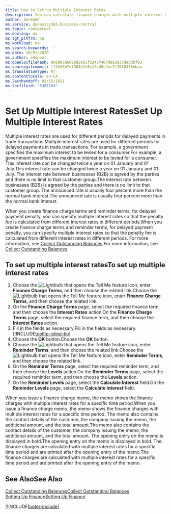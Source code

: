 ```yaml
---
title: How to Set Up Multiple Interest Rates
description: You can calculate finance charges with multiple interest rates for a specific period. The interest calculation is similar for all financial charges, with variation only in the rate of interest for a specific period.
author: SorenGP
ms.service: dynamics365-business-central
ms.topic: conceptual
ms.devlang: na
ms.tgt_pltfrm: na
ms.workload: na
ms.search.keywords: ''
ms.date: 10/01/2020
ms.author: edupont
ms.openlocfilehash: 96098ca669dd5001f334cf464d8e3a37de5dbf03
ms.sourcegitcommit: ff2b55b7e790447e0c1fcd5c2ec7f7610338ebaa
ms.translationtype: HT
ms.contentlocale: en-CA
ms.lasthandoff: 02/15/2021
ms.locfileid: "5387283"
---
```

# <a name="set-up-multiple-interest-rates"></a><span data-ttu-id="ce1af-104">Set Up Multiple Interest Rates</span><span class="sxs-lookup"><span data-stu-id="ce1af-104">Set Up Multiple Interest Rates</span></span>
<span data-ttu-id="ce1af-105">Multiple interest rates are used for different periods for delayed payments in trade transactions.</span><span class="sxs-lookup"><span data-stu-id="ce1af-105">Multiple interest rates are used for different periods for delayed payments in trade transactions.</span></span> <span data-ttu-id="ce1af-106">For example, a government specifies the maximum interest to be levied for a consumer.</span><span class="sxs-lookup"><span data-stu-id="ce1af-106">For example, a government specifies the maximum interest to be levied for a consumer.</span></span> <span data-ttu-id="ce1af-107">This interest rate can be changed twice a year on 01 January and 01 July.</span><span class="sxs-lookup"><span data-stu-id="ce1af-107">This interest rate can be changed twice a year on 01 January and 01 July.</span></span> <span data-ttu-id="ce1af-108">The interest rate between businesses (B2B) is agreed by the parties and there is no limit to that customer group.</span><span class="sxs-lookup"><span data-stu-id="ce1af-108">The interest rate between businesses (B2B) is agreed by the parties and there is no limit to that customer group.</span></span> <span data-ttu-id="ce1af-109">The announced rate is usually four percent more than the normal bank interest.</span><span class="sxs-lookup"><span data-stu-id="ce1af-109">The announced rate is usually four percent more than the normal bank interest.</span></span>

<span data-ttu-id="ce1af-110">When you create finance charge terms and reminder terms, for delayed payment penalty, you can specify multiple interest rates so that the penalty fee is calculated from different interest rates in different periods.</span><span class="sxs-lookup"><span data-stu-id="ce1af-110">When you create finance charge terms and reminder terms, for delayed payment penalty, you can specify multiple interest rates so that the penalty fee is calculated from different interest rates in different periods.</span></span> <span data-ttu-id="ce1af-111">For more information, see [Collect Outstanding Balances](receivables-collect-outstanding-balances.md).</span><span class="sxs-lookup"><span data-stu-id="ce1af-111">For more information, see [Collect Outstanding Balances](receivables-collect-outstanding-balances.md).</span></span>

## <a name="to-set-up-multiple-interest-rates"></a><span data-ttu-id="ce1af-112">To set up multiple interest rates</span><span class="sxs-lookup"><span data-stu-id="ce1af-112">To set up multiple interest rates</span></span>  
1.  <span data-ttu-id="ce1af-113">Choose the ![Lightbulb that opens the Tell Me feature](media/ui-search/search_small.png "Tell me what you want to do") icon, enter **Finance Charge Terms**, and then choose the related link.</span><span class="sxs-lookup"><span data-stu-id="ce1af-113">Choose the ![Lightbulb that opens the Tell Me feature](media/ui-search/search_small.png "Tell me what you want to do") icon, enter **Finance Charge Terms**, and then choose the related link.</span></span>  
2.  <span data-ttu-id="ce1af-114">On the **Finance Charge Terms** page, select the required finance term, and then choose the **Interest Rates** action.</span><span class="sxs-lookup"><span data-stu-id="ce1af-114">On the **Finance Charge Terms** page, select the required finance term, and then choose the **Interest Rates** action.</span></span>  
3.  <span data-ttu-id="ce1af-115">Fill in the fields as necessary.</span><span class="sxs-lookup"><span data-stu-id="ce1af-115">Fill in the fields as necessary.</span></span> [!INCLUDE[tooltip-inline-tip](includes/tooltip-inline-tip_md.md)]
4.  <span data-ttu-id="ce1af-116">Choose the **OK** button.</span><span class="sxs-lookup"><span data-stu-id="ce1af-116">Choose the **OK** button.</span></span>  
5.  <span data-ttu-id="ce1af-117">Choose the ![Lightbulb that opens the Tell Me feature](media/ui-search/search_small.png "Tell me what you want to do") icon, enter **Reminder Terms**, and then choose the related link.</span><span class="sxs-lookup"><span data-stu-id="ce1af-117">Choose the ![Lightbulb that opens the Tell Me feature](media/ui-search/search_small.png "Tell me what you want to do") icon, enter **Reminder Terms**, and then choose the related link.</span></span>  
6.  <span data-ttu-id="ce1af-118">On the **Reminder Terms** page, select the required reminder term, and then choose the **Levels** action.</span><span class="sxs-lookup"><span data-stu-id="ce1af-118">On the **Reminder Terms** page, select the required reminder term, and then choose the **Levels** action.</span></span>  
7.  <span data-ttu-id="ce1af-119">On the **Reminder Levels** page, select the **Calculate Interest** field.</span><span class="sxs-lookup"><span data-stu-id="ce1af-119">On the **Reminder Levels** page, select the **Calculate Interest** field.</span></span>  

<span data-ttu-id="ce1af-120">When you issue a finance charge memo, the memo shows the finance charges with multiple interest rates for a specific time period.</span><span class="sxs-lookup"><span data-stu-id="ce1af-120">When you issue a finance charge memo, the memo shows the finance charges with multiple interest rates for a specific time period.</span></span> <span data-ttu-id="ce1af-121">The memo also contains the contact details of the customer, the company issuing the memo, the additional amount, and the total amount.</span><span class="sxs-lookup"><span data-stu-id="ce1af-121">The memo also contains the contact details of the customer, the company issuing the memo, the additional amount, and the total amount.</span></span> <span data-ttu-id="ce1af-122">The opening entry on the memo is displayed in bold.</span><span class="sxs-lookup"><span data-stu-id="ce1af-122">The opening entry on the memo is displayed in bold.</span></span> <span data-ttu-id="ce1af-123">The finance charges are calculated with multiple interest rates for a specific time period and are printed after the opening entry of the memo.</span><span class="sxs-lookup"><span data-stu-id="ce1af-123">The finance charges are calculated with multiple interest rates for a specific time period and are printed after the opening entry of the memo.</span></span>  

## <a name="see-also"></a><span data-ttu-id="ce1af-124">See Also</span><span class="sxs-lookup"><span data-stu-id="ce1af-124">See Also</span></span>  
[<span data-ttu-id="ce1af-125">Collect Outstanding Balances</span><span class="sxs-lookup"><span data-stu-id="ce1af-125">Collect Outstanding Balances</span></span>](receivables-collect-outstanding-balances.md)  
[<span data-ttu-id="ce1af-126">Setting Up Finance</span><span class="sxs-lookup"><span data-stu-id="ce1af-126">Setting Up Finance</span></span>](finance-setup-finance.md)


[!INCLUDE[footer-include](includes/footer-banner.md)]